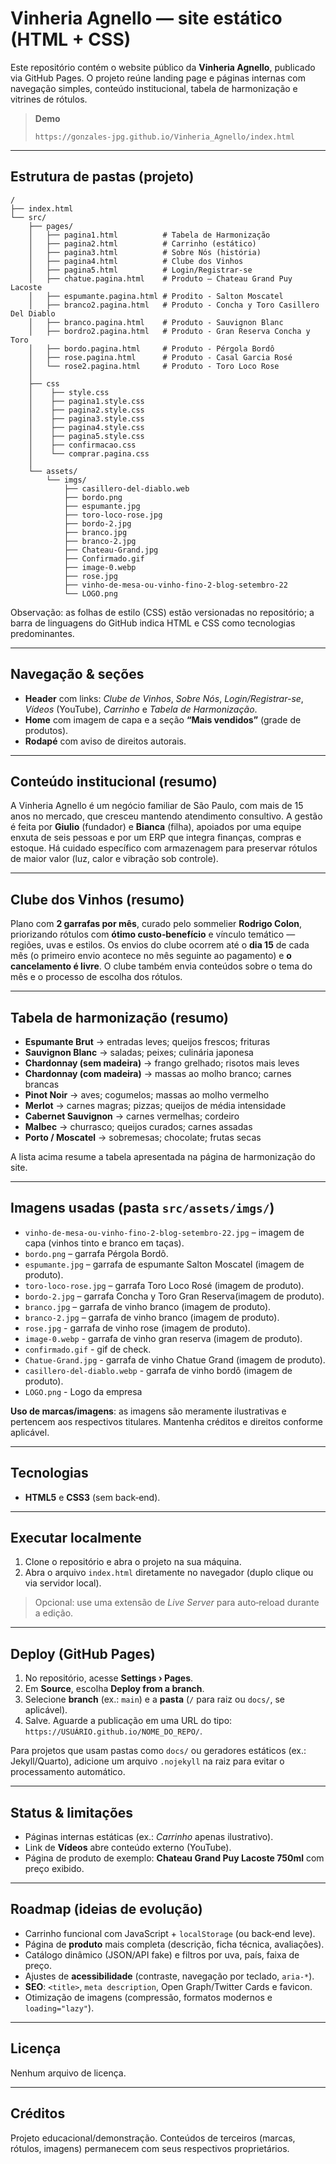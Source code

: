 # Vinheria Agnello — site estático (HTML + CSS)

Este repositório contém o website público da **Vinheria Agnello**, publicado via GitHub Pages. O projeto reúne landing page e páginas internas com navegação simples, conteúdo institucional, tabela de harmonização e vitrines de rótulos.

> **Demo**
>
> ```
> https://gonzales-jpg.github.io/Vinheria_Agnello/index.html
> ```

---

## Estrutura de pastas (projeto)

```
/
├── index.html
└── src/
    ├── pages/
    │   ├── pagina1.html          # Tabela de Harmonização
    │   ├── pagina2.html          # Carrinho (estático)
    │   ├── pagina3.html          # Sobre Nós (história)
    │   ├── pagina4.html          # Clube dos Vinhos
    │   ├── pagina5.html          # Login/Registrar-se
    │   ├── chatue.pagina.html    # Produto – Chateau Grand Puy Lacoste
    │   ├── espumante.pagina.html # Prodito - Salton Moscatel
    │   ├── branco2.pagina.html   # Produto - Concha y Toro Casillero Del Diablo
    │   ├── branco.pagina.html    # Produto - Sauvignon Blanc
    │   ├── bordro2.pagina.html   # Produto - Gran Reserva Concha y Toro
    │   ├── bordo.pagina.html     # Produto - Pérgola Bordô
    │   ├── rose.pagina.html      # Produto - Casal Garcia Rosé
    │   └── rose2.pagina.html     # Produto - Toro Loco Rose
    │
    ├── css
    │    ├── style.css
    │    ├── pagina1.style.css
    │    ├── pagina2.style.css
    │    ├── pagina3.style.css
    │    ├── pagina4.style.css
    │    ├── pagina5.style.css
    │    ├── confirmacao.css
    │    └── comprar.pagina.css
    │
    └── assets/
        └── imgs/
            ├── casillero-del-diablo.web
            ├── bordo.png
            ├── espumante.jpg
            ├── toro-loco-rose.jpg
            ├── bordo-2.jpg
            ├── branco.jpg
            ├── branco-2.jpg
            ├── Chateau-Grand.jpg
            ├── Confirmado.gif
            ├── image-0.webp
            ├── rose.jpg
            ├── vinho-de-mesa-ou-vinho-fino-2-blog-setembro-22
            └── LOGO.png
```

Observação: as folhas de estilo (CSS) estão versionadas no repositório; a barra de linguagens do GitHub indica HTML e CSS como tecnologias predominantes.

---

##  Navegação & seções

- **Header** com links: *Clube de Vinhos*, *Sobre Nós*, *Login/Registrar-se*, *Vídeos* (YouTube), *Carrinho* e *Tabela de Harmonização*.
- **Home** com imagem de capa e a seção **“Mais vendidos”** (grade de produtos).
- **Rodapé** com aviso de direitos autorais.

---

##  Conteúdo institucional (resumo)

A Vinheria Agnello é um negócio familiar de São Paulo, com mais de 15 anos no mercado, que cresceu mantendo atendimento consultivo. A gestão é feita por **Giulio** (fundador) e **Bianca** (filha), apoiados por uma equipe enxuta de seis pessoas e por um ERP que integra finanças, compras e estoque. Há cuidado específico com armazenagem para preservar rótulos de maior valor (luz, calor e vibração sob controle).

---

##  Clube dos Vinhos (resumo)

Plano com **2 garrafas por mês**, curado pelo sommelier **Rodrigo Colon**, priorizando rótulos com **ótimo custo‑benefício** e vínculo temático — regiões, uvas e estilos. Os envios do clube ocorrem até o **dia 15** de cada mês (o primeiro envio acontece no mês seguinte ao pagamento) e **o cancelamento é livre**. O clube também envia conteúdos sobre o tema do mês e o processo de escolha dos rótulos.

---

##  Tabela de harmonização (resumo)

- **Espumante Brut** → entradas leves; queijos frescos; frituras  
- **Sauvignon Blanc** → saladas; peixes; culinária japonesa  
- **Chardonnay (sem madeira)** → frango grelhado; risotos mais leves  
- **Chardonnay (com madeira)** → massas ao molho branco; carnes brancas  
- **Pinot Noir** → aves; cogumelos; massas ao molho vermelho  
- **Merlot** → carnes magras; pizzas; queijos de média intensidade  
- **Cabernet Sauvignon** → carnes vermelhas; cordeiro  
- **Malbec** → churrasco; queijos curados; carnes assadas  
- **Porto / Moscatel** → sobremesas; chocolate; frutas secas  

 A lista acima resume a tabela apresentada na página de harmonização do site.

---

##  Imagens usadas (pasta `src/assets/imgs/`)

- `vinho-de-mesa-ou-vinho-fino-2-blog-setembro-22.jpg` – imagem de capa (vinhos tinto e branco em taças).  
- `bordo.png` – garrafa Pérgola Bordô.  
- `espumante.jpg` – garrafa de espumante Salton Moscatel (imagem de produto).  
- `toro-loco-rose.jpg` – garrafa Toro Loco Rosé (imagem de produto). 
- `bordo-2.jpg` – garrafa Concha y Toro Gran Reserva(imagem de produto).  
- `branco.jpg` – garrafa de vinho branco (imagem de produto).  
- `branco-2.jpg` – garrafa de vinho branco (imagem de produto).  
- `rose.jpg` - garrafa de vinho rose (imagem de produto).
- `image-0.webp` - garrafa de vinho gran reserva (imagem de produto).
- `confirmado.gif` - gif de check.
- `Chatue-Grand.jpg` - garrafa de vinho Chatue Grand (imagem de produto).
- `casillero-del-diablo.webp` - garrafa de vinho bordô (imagem de produto).
- `LOGO.png` - Logo da empresa

 **Uso de marcas/imagens**: as imagens são meramente ilustrativas e pertencem aos respectivos titulares. Mantenha créditos e direitos conforme aplicável.

---

##  Tecnologias

- **HTML5** e **CSS3** (sem back‑end).

---

## Executar localmente

1. Clone o repositório e abra o projeto na sua máquina.  
2. Abra o arquivo `index.html` diretamente no navegador (duplo clique ou via servidor local).

> Opcional: use uma extensão de *Live Server* para auto‑reload durante a edição.

---

##  Deploy (GitHub Pages)

1. No repositório, acesse **Settings › Pages**.  
2. Em **Source**, escolha **Deploy from a branch**.  
3. Selecione **branch** (ex.: `main`) e a **pasta** (`/` para raiz ou `docs/`, se aplicável).  
4. Salve. Aguarde a publicação em uma URL do tipo: `https://USUÁRIO.github.io/NOME_DO_REPO/`.

Para projetos que usam pastas como `docs/` ou geradores estáticos (ex.: Jekyll/Quarto), adicione um arquivo `.nojekyll` na raiz para evitar o processamento automático.

---

## Status & limitações

- Páginas internas estáticas (ex.: *Carrinho* apenas ilustrativo).  
- Link de **Vídeos** abre conteúdo externo (YouTube).  
- Página de produto de exemplo: **Chateau Grand Puy Lacoste 750ml** com preço exibido.

---

## Roadmap (ideias de evolução)

- Carrinho funcional com JavaScript + `localStorage` (ou back‑end leve).  
- Página de **produto** mais completa (descrição, ficha técnica, avaliações).  
- Catálogo dinâmico (JSON/API fake) e filtros por uva, país, faixa de preço.  
- Ajustes de **acessibilidade** (contraste, navegação por teclado, `aria-*`).  
- **SEO**: `<title>`, `meta description`, Open Graph/Twitter Cards e favicon.  
- Otimização de imagens (compressão, formatos modernos e `loading="lazy"`).

---

## Licença

Nenhum arquivo de licença.

---

## Créditos

Projeto educacional/demonstração. Conteúdos de terceiros (marcas, rótulos, imagens) permanecem com seus respectivos proprietários.
